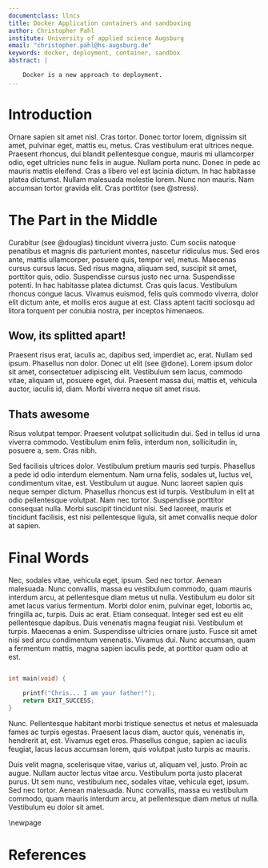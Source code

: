 ```yaml
---
documentclass: llncs
title: Docker Application containers and sandboxing
author: Christopher Pahl
institute: University of applied science Augsburg
email: "christopher.pahl@hs-augsburg.de"
keywords: docker, deployment, container, sandbox
abstract: | 

    Docker is a new approach to deployment.
...
```



# Introduction

Ornare sapien sit amet nisl. Cras tortor. Donec tortor lorem, dignissim sit
amet, pulvinar eget, mattis eu, metus. Cras vestibulum erat ultrices neque.
Praesent rhoncus, dui blandit pellentesque congue, mauris mi ullamcorper odio,
eget ultricies nunc felis in augue. Nullam porta nunc. Donec in pede ac mauris
mattis eleifend. Cras a libero vel est lacinia dictum. In hac habitasse platea
dictumst. Nullam malesuada molestie lorem. Nunc non mauris. Nam accumsan tortor
gravida elit. Cras porttitor (see @stress).


# The Part in the Middle

Curabitur (see @douglas) tincidunt viverra justo. Cum sociis natoque penatibus et magnis dis
parturient montes, nascetur ridiculus mus. Sed eros ante, mattis ullamcorper,
posuere quis, tempor vel, metus. Maecenas cursus cursus lacus. Sed risus magna,
aliquam sed, suscipit sit amet, porttitor quis, odio. Suspendisse cursus justo
nec urna. Suspendisse potenti. In hac habitasse platea dictumst. Cras quis
lacus. Vestibulum rhoncus congue lacus. Vivamus euismod, felis quis commodo
viverra, dolor elit dictum ante, et mollis eros augue at est. Class aptent
taciti sociosqu ad litora torquent per conubia nostra, per inceptos himenaeos. 


## Wow, its splitted apart!

Praesent risus erat, iaculis ac, dapibus sed, imperdiet ac, erat. Nullam sed
ipsum. Phasellus non dolor. Donec ut elit (see @done). Lorem ipsum dolor sit
amet, consectetuer adipiscing elit. Vestibulum sem lacus, commodo vitae,
aliquam ut, posuere eget, dui. Praesent massa dui, mattis et, vehicula auctor,
iaculis id, diam. Morbi viverra neque sit amet risus. 

## Thats awesome

Risus volutpat tempor. Praesent volutpat sollicitudin dui. Sed in tellus id
urna viverra commodo. Vestibulum enim felis, interdum non, sollicitudin in,
posuere a, sem. Cras nibh.

Sed facilisis ultrices dolor. Vestibulum pretium mauris sed turpis. Phasellus
a pede id odio interdum elementum. Nam urna felis, sodales ut, luctus vel,
condimentum vitae, est. Vestibulum ut augue. Nunc laoreet sapien quis neque
semper dictum. Phasellus rhoncus est id turpis. Vestibulum in elit at odio
pellentesque volutpat. Nam nec tortor. Suspendisse porttitor consequat nulla.
Morbi suscipit tincidunt nisi. Sed laoreet, mauris et tincidunt facilisis, est
nisi pellentesque ligula, sit amet convallis neque dolor at sapien. 

# Final Words

Nec, sodales vitae, vehicula eget, ipsum. Sed nec tortor. Aenean malesuada.
Nunc convallis, massa eu vestibulum commodo, quam mauris interdum arcu, at
pellentesque diam metus ut nulla. Vestibulum eu dolor sit amet lacus varius
fermentum. Morbi dolor enim, pulvinar eget, lobortis ac, fringilla ac, turpis.
Duis ac erat. Etiam consequat. Integer sed est eu elit pellentesque dapibus.
Duis venenatis magna feugiat nisi. Vestibulum et turpis. Maecenas a enim.
Suspendisse ultricies ornare justo. Fusce sit amet nisi sed arcu condimentum
venenatis. Vivamus dui. Nunc accumsan, quam a fermentum mattis, magna sapien
iaculis pede, at porttitor quam odio at est.

~~~~ C

int main(void) {

    printf("Chris... I am your father!");
    return EXIT_SUCCESS;
}
~~~~~~~~~~~~~~~~~~~~~~~~~~~~~~~~~~

Nunc. Pellentesque habitant morbi tristique senectus et netus et malesuada
fames ac turpis egestas. Praesent lacus diam, auctor quis, venenatis in,
hendrerit at, est. Vivamus eget eros. Phasellus congue, sapien ac iaculis
feugiat, lacus lacus accumsan lorem, quis volutpat justo turpis ac mauris.

Duis velit magna, scelerisque vitae, varius ut, aliquam vel, justo. Proin ac
augue. Nullam auctor lectus vitae arcu. Vestibulum porta justo placerat purus.
Ut sem nunc, vestibulum nec, sodales vitae, vehicula eget, ipsum. Sed nec
tortor. Aenean malesuada. Nunc convallis, massa eu vestibulum commodo, quam
mauris interdum arcu, at pellentesque diam metus ut nulla. Vestibulum eu dolor
sit amet.

<!-- just raw latex --->
\newpage

# References
